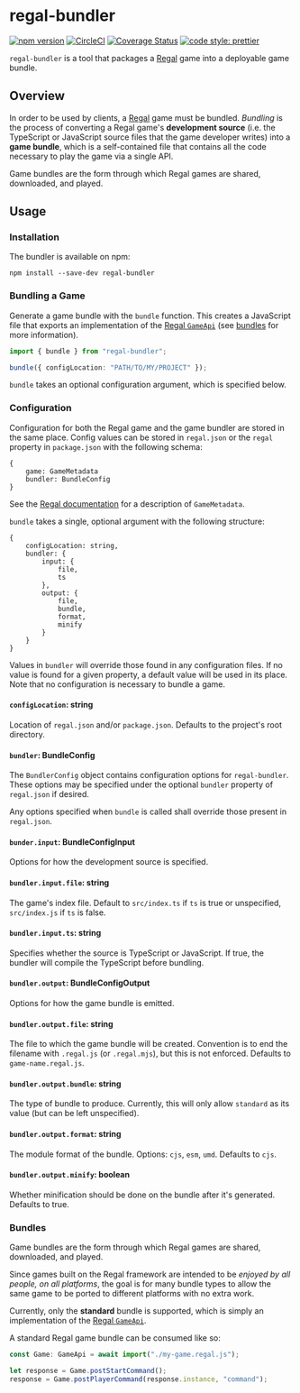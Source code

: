 # regal-bundler

[![npm version](https://badge.fury.io/js/regal-bundler.svg)](https://badge.fury.io/js/regal-bundler)
[![CircleCI](https://circleci.com/gh/regal/regal-bundler.svg?style=svg)](https://circleci.com/gh/regal/regal-bundler)
[![Coverage Status](https://coveralls.io/repos/github/regal/regal-bundler/badge.svg?branch=master)](https://coveralls.io/github/regal/regal-bundler?branch=master)
[![code style: prettier](https://img.shields.io/badge/code_style-prettier-ff69b4.svg?style=flat-square)](https://github.com/prettier/prettier)

`regal-bundler` is a tool that packages a [Regal](https://github.com/regal/regal) game into a deployable game bundle.

## Overview

In order to be used by clients, a [Regal](https://github.com/regal/regal) game must be bundled. *Bundling* is the process of converting a Regal game's **development source** (i.e. the TypeScript or JavaScript source files that the game developer writes) into a **game bundle**, which is a self-contained file that contains all the code necessary to play the game via a single API.

Game bundles are the form through which Regal games are shared, downloaded, and played.

## Usage

### Installation

The bundler is available on npm:

```
npm install --save-dev regal-bundler
```

### Bundling a Game

Generate a game bundle with the `bundle` function. This creates a JavaScript file that exports an implementation of the [Regal `GameApi`](https://github.com/regal/regal/blob/master/src/api/game-api.ts) (see [bundles](#bundles) for more information).

```ts
import { bundle } from "regal-bundler";

bundle({ configLocation: "PATH/TO/MY/PROJECT" });
```

`bundle` takes an optional configuration argument, which is specified below.

### Configuration

Configuration for both the Regal game and the game bundler are stored in the same place. Config values can be stored in `regal.json` or the `regal` property in `package.json` with the following schema:

```
{
    game: GameMetadata
    bundler: BundleConfig
}
```

See the [Regal documentation](https://github.com/regal/regal/blob/master/src/config/game-metadata.ts) for a description of `GameMetadata`.

`bundle` takes a single, optional argument with the following structure:

```
{
    configLocation: string,
    bundler: {
        input: {
            file,
            ts
        },
        output: {
            file,
            bundle,
            format,
            minify
        }
    }
}
```

Values in `bundler` will override those found in any configuration files. If no value is found for a given property, a default value will be used in its place. Note that no configuration is necessary to bundle a game.

#### `configLocation`: string

Location of `regal.json` and/or `package.json`. Defaults to the project's root directory.

#### `bundler`: BundleConfig

The `BundlerConfig` object contains configuration options for `regal-bundler`. These options may be specified under the optional `bundler` property of `regal.json` if desired.

Any options specified when `bundle` is called shall override those present in `regal.json`.

#### `bunder.input`: BundleConfigInput

Options for how the development source is specified.

#### `bundler.input.file`: string

The game's index file. Default to `src/index.ts` if `ts` is true or unspecified, `src/index.js` if `ts` is false.

#### `bundler.input.ts`: string

Specifies whether the source is TypeScript or JavaScript. If true, the bundler will compile the TypeScript before bundling.

#### `bundler.output`: BundleConfigOutput

Options for how the game bundle is emitted.

#### `bundler.output.file`: string

The file to which the game bundle will be created. Convention is to end the filename with `.regal.js` (or `.regal.mjs`), but this is not enforced. Defaults to `game-name.regal.js`.

#### `bundler.output.bundle`: string

The type of bundle to produce. Currently, this will only allow `standard` as its value (but can be left unspecified).

#### `bundler.output.format`: string

The module format of the bundle. Options: `cjs`, `esm`, `umd`. Defaults to `cjs`.

#### `bundler.output.minify`: boolean

Whether minification should be done on the bundle after it's generated. Defaults to true.

### Bundles

Game bundles are the form through which Regal games are shared, downloaded, and played.

Since games built on the Regal framework are intended to be *enjoyed by all people, on all platforms*, the goal is for many bundle types to allow the same game to be ported to different platforms with no extra work.

Currently, only the **standard** bundle is supported, which is simply an implementation of the [Regal `GameApi`](https://github.com/regal/regal/blob/master/src/api/game-api.ts).

A standard Regal game bundle can be consumed like so:

```ts
const Game: GameApi = await import("./my-game.regal.js");

let response = Game.postStartCommand();
response = Game.postPlayerCommand(response.instance, "command");
```